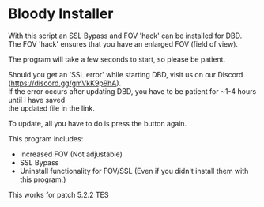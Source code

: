 # Bloody Installer
With this script an SSL Bypass and FOV 'hack' can be installed for DBD.  
The FOV 'hack' ensures that you have an enlarged FOV (field of view).

The program will take a few seconds to start, so please be patient.

Should you get an 'SSL error' while starting DBD, visit us on our Discord (https://discord.gg/gmVkK9p9hA).  
If the error occurs after updating DBD, you have to be patient for ~1-4 hours until I have saved  
the updated file in the link.  

To update, all you have to do is press the button again.

This program includes:
- Increased FOV (Not adjustable)
- SSL Bypass
- Uninstall functionality for FOV/SSL
  (Even if you didn't install them with this program.)

This works for patch 5.2.2
TES
